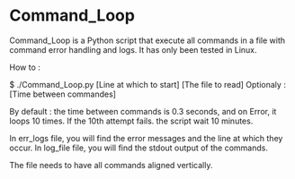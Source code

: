 # Command_Loop

Command_Loop is a Python script that execute all commands in a file with command error handling and logs. 
It has only been tested in Linux.

How to :

$ ./Command_Loop.py [Line at which to start] [The file to read] Optionaly : [Time between commandes]

By default : 
the time between commands is 0.3 seconds, and on Error, it loops 10 times.
If the 10th attempt fails. the script wait 10 minutes.

In err_logs file, you will find the error messages and the line at which they occur.
In log_file file, you will find the stdout output of the commands.

The file needs to have all commands aligned vertically.
